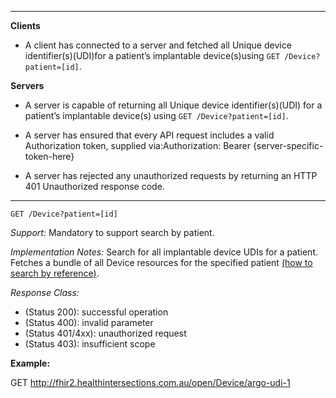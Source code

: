 

-------------------------

**Clients**

-  A client has connected to a server and fetched all Unique device identifier(s)(UDI)for a patient’s implantable device(s)using `GET /Device?patient=[id]`.


**Servers**

- A server is capable of returning all Unique device identifier(s)(UDI) for a patient’s implantable device(s) using `GET /Device?patient=[id]`.


- A server has ensured that every API request includes a valid Authorization token, supplied via:Authorization: Bearer {server-specific-token-here}
- A server has rejected any unauthorized requests by returning an HTTP 401 Unauthorized response code.

-----------

`GET /Device?patient=[id]`

*Support:* Mandatory to support search by patient.

*Implementation Notes:* Search for all implantable device UDIs for a patient. Fetches a bundle of all Device resources for the specified patient [(how to search by reference)].



*Response Class:*

-   (Status 200): successful operation
-   (Status 400): invalid parameter
-   (Status 401/4xx): unauthorized request
-   (Status 403): insufficient scope

**Example:**

GET http://fhir2.healthintersections.com.au/open/Device/argo-udi-1


  [(how to search by reference)]: http://hl7.org/fhir/DSTU2/search.html#reference
  [(how to search by token)]: http://hl7.org/fhir/DSTU2/search.html#token
  [Composite Search Parameters]: http://hl7.org/fhir/search.html#combining
  [(how to search by date)]: http://hl7.org/fhir/DSTU2/search.html#date
